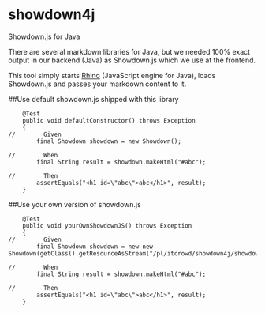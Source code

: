 showdown4j
==========

Showdown.js for Java

There are several markdown libraries for Java, but we needed 100% exact output in our backend (Java)
as Showdown.js which we use at the frontend.

This tool simply starts [Rhino](https://github.com/mozilla/rhino) (JavaScript engine for Java),
loads Showdown.js and passes your markdown content to it.

##Use default showdown.js shipped with this library

```
    @Test
    public void defaultConstructor() throws Exception
    {
//        Given
        final Showdown showdown = new Showdown();

//        When
        final String result = showdown.makeHtml("#abc");

//        Then
        assertEquals("<h1 id=\"abc\">abc</h1>", result);
    }
```

##Use your own version of showdown.js

```
    @Test
    public void yourOwnShowdownJS() throws Exception
    {
//        Given
        final Showdown showdown = new new Showdown(getClass().getResourceAsStream("/pl/itcrowd/showdown4j/showdown.js"));

//        When
        final String result = showdown.makeHtml("#abc");

//        Then
        assertEquals("<h1 id=\"abc\">abc</h1>", result);
    }
```
